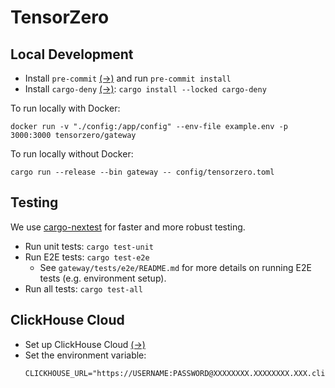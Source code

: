 # TensorZero

## Local Development

- Install `pre-commit` [(→)](https://pre-commit.com/#installation) and run `pre-commit install`
- Install `cargo-deny` [(→)](https://github.com/EmbarkStudios/cargo-deny): `cargo install --locked cargo-deny`

To run locally with Docker:

```
docker run -v "./config:/app/config" --env-file example.env -p 3000:3000 tensorzero/gateway
```

To run locally without Docker:

```
cargo run --release --bin gateway -- config/tensorzero.toml
```

## Testing

We use [cargo-nextest](https://nexte.st/book/introduction.html) for faster and more robust testing.

- Run unit tests: `cargo test-unit`
- Run E2E tests: `cargo test-e2e`
  - See `gateway/tests/e2e/README.md` for more details on running E2E tests (e.g. environment setup).
- Run all tests: `cargo test-all`

## ClickHouse Cloud

- Set up ClickHouse Cloud [(→)](https://clickhouse.com/cloud)
- Set the environment variable:
  ```
  CLICKHOUSE_URL="https://USERNAME:PASSWORD@XXXXXXXX.XXXXXXXX.XXX.clickhouse.cloud:8443"
  ```
